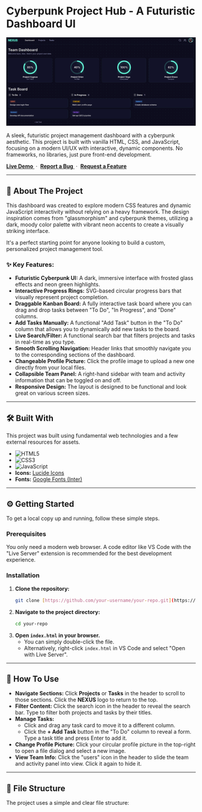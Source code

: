 #  Cyberpunk Project Hub - A Futuristic Dashboard UI

![Cyberpunk Project Hub Screenshot](https://raw.githubusercontent.com/Sadikn7i/Dashboard-Management/master/pic.png)

A sleek, futuristic project management dashboard with a cyberpunk aesthetic. This project is built with vanilla HTML, CSS, and JavaScript, focusing on a modern UI/UX with interactive, dynamic components. No frameworks, no libraries, just pure front-end development.

**[ Live Demo ](https://your-live-demo-link-here.com)** &nbsp;&middot;&nbsp; **[ Report a Bug ](https://github.com/your-username/your-repo/issues)** &nbsp;&middot;&nbsp; **[ Request a Feature ](https://github.com/your-username/your-repo/issues)**

---

## 🚀 About The Project

This dashboard was created to explore modern CSS features and dynamic JavaScript interactivity without relying on a heavy framework. The design inspiration comes from "glassmorphism" and cyberpunk themes, utilizing a dark, moody color palette with vibrant neon accents to create a visually striking interface.

It's a perfect starting point for anyone looking to build a custom, personalized project management tool.

### ✨ Key Features:

* **Futuristic Cyberpunk UI:** A dark, immersive interface with frosted glass effects and neon green highlights.
* **Interactive Progress Rings:** SVG-based circular progress bars that visually represent project completion.
* **Draggable Kanban Board:** A fully interactive task board where you can drag and drop tasks between "To Do", "In Progress", and "Done" columns.
* **Add Tasks Manually:** A functional "Add Task" button in the "To Do" column that allows you to dynamically add new tasks to the board.
* **Live Search/Filter:** A functional search bar that filters projects and tasks in real-time as you type.
* **Smooth Scrolling Navigation:** Header links that smoothly navigate you to the corresponding sections of the dashboard.
* **Changeable Profile Picture:** Click the profile image to upload a new one directly from your local files.
* **Collapsible Team Panel:** A right-hand sidebar with team and activity information that can be toggled on and off.
* **Responsive Design:** The layout is designed to be functional and look great on various screen sizes.

---

## 🛠️ Built With

This project was built using fundamental web technologies and a few external resources for assets.

* ![HTML5](https://img.shields.io/badge/HTML5-E34F26?style=for-the-badge&logo=html5&logoColor=white)
* ![CSS3](https://img.shields.io/badge/CSS3-1572B6?style=for-the-badge&logo=css3&logoColor=white)
* ![JavaScript](https://img.shields.io/badge/JavaScript-F7DF1E?style=for-the-badge&logo=javascript&logoColor=black)
* **Icons:** [Lucide Icons](https://lucide.dev/)
* **Fonts:** [Google Fonts (Inter)](https://fonts.google.com/specimen/Inter)

---

## ⚙️ Getting Started

To get a local copy up and running, follow these simple steps.

### Prerequisites

You only need a modern web browser. A code editor like VS Code with the "Live Server" extension is recommended for the best development experience.

### Installation

1.  **Clone the repository:**
    ```sh
    git clone [https://github.com/your-username/your-repo.git](https://github.com/your-username/your-repo.git)
    ```
2.  **Navigate to the project directory:**
    ```sh
    cd your-repo
    ```
3.  **Open `index.html` in your browser.**
    * You can simply double-click the file.
    * Alternatively, right-click `index.html` in VS Code and select "Open with Live Server".

---

## 📖 How To Use

* **Navigate Sections:** Click **Projects** or **Tasks** in the header to scroll to those sections. Click the **NEXUS** logo to return to the top.
* **Filter Content:** Click the search icon in the header to reveal the search bar. Type to filter both projects and tasks by their titles.
* **Manage Tasks:**
    * Click and drag any task card to move it to a different column.
    * Click the **+ Add Task** button in the "To Do" column to reveal a form. Type a task title and press Enter to add it.
* **Change Profile Picture:** Click your circular profile picture in the top-right to open a file dialog and select a new image.
* **View Team Info:** Click the "users" icon in the header to slide the team and activity panel into view. Click it again to hide it.

---

## 📂 File Structure

The project uses a simple and clear file structure:
